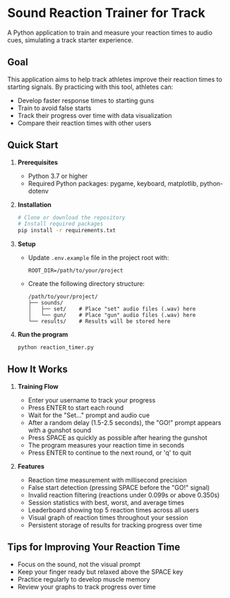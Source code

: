 # Sound Reaction Trainer for Track

A Python application to train and measure your reaction times to audio cues, simulating a track starter experience.

## Goal

This application aims to help track athletes improve their reaction times to starting signals. By practicing with this tool, athletes can:
- Develop faster response times to starting guns
- Train to avoid false starts
- Track their progress over time with data visualization
- Compare their reaction times with other users

## Quick Start

1. **Prerequisites**
   - Python 3.7 or higher
   - Required Python packages: pygame, keyboard, matplotlib, python-dotenv

2. **Installation**
   ```bash
   # Clone or download the repository
   # Install required packages
   pip install -r requirements.txt
   ```

3. **Setup**
   - Update `.env.example` file in the project root with:
     ```
     ROOT_DIR=/path/to/your/project
     ```
   - Create the following directory structure:
     ```
     /path/to/your/project/
     ├── sounds/
     │   ├── set/    # Place "set" audio files (.wav) here
     │   └── gun/    # Place "gun" audio files (.wav) here
     └── results/    # Results will be stored here
     ```

4. **Run the program**
   ```bash
   python reaction_timer.py
   ```

## How It Works

1. **Training Flow**
   - Enter your username to track your progress
   - Press ENTER to start each round
   - Wait for the "Set..." prompt and audio cue
   - After a random delay (1.5-2.5 seconds), the "GO!" prompt appears with a gunshot sound
   - Press SPACE as quickly as possible after hearing the gunshot
   - The program measures your reaction time in seconds
   - Press ENTER to continue to the next round, or 'q' to quit

2. **Features**
   - Reaction time measurement with millisecond precision
   - False start detection (pressing SPACE before the "GO!" signal)
   - Invalid reaction filtering (reactions under 0.099s or above 0.350s)
   - Session statistics with best, worst, and average times
   - Leaderboard showing top 5 reaction times across all users
   - Visual graph of reaction times throughout your session
   - Persistent storage of results for tracking progress over time

## Tips for Improving Your Reaction Time

- Focus on the sound, not the visual prompt
- Keep your finger ready but relaxed above the SPACE key
- Practice regularly to develop muscle memory
- Review your graphs to track progress over time
